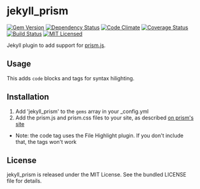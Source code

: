 jekyll_prism
=========

[![Gem Version](https://img.shields.io/gem/v/jekyll_prism.svg)](https://rubygems.org/gems/jekyll_prism)
[![Dependency Status](https://img.shields.io/gemnasium/akerl/jekyll_prism.svg)](https://gemnasium.com/akerl/jekyll_prism)
[![Code Climate](https://img.shields.io/codeclimate/github/akerl/jekyll_prism.svg)](https://codeclimate.com/github/akerl/jekyll_prism)
[![Coverage Status](https://img.shields.io/coveralls/akerl/jekyll_prism.svg)](https://coveralls.io/r/akerl/jekyll_prism)
[![Build Status](https://img.shields.io/travis/akerl/jekyll_prism.svg)](https://travis-ci.org/akerl/jekyll_prism)
[![MIT Licensed](https://img.shields.io/badge/license-MIT-green.svg)](https://tldrlegal.com/license/mit-license)

Jekyll plugin to add support for [prism.js](http://prismjs.com/).

## Usage

This adds `code` blocks and tags for syntax hilighting.

## Installation

1. Add 'jekyll_prism' to the `gems` array in your \_config.yml
2. Add the prism.js and prism.css files to your site, as described [on prism's site](http://prismjs.com/download.html)
  * Note: the code tag uses the File Highlight plugin. If you don't include that, the tags won't work

## License

jekyll_prism is released under the MIT License. See the bundled LICENSE file for details.

